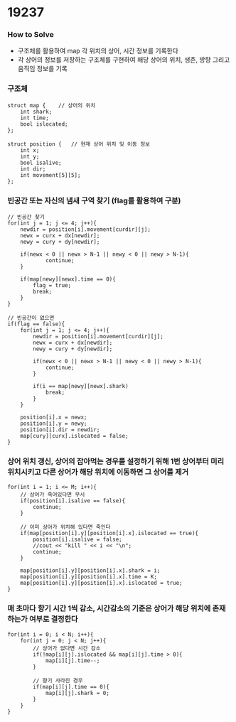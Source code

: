 # 19237
### How to Solve
- 구조체를 활용하여 map 각 위치의 상어, 시간 정보를 기록한다
- 각 상어의 정보를 저장하는 구조체를 구현하여 해당 상어의 위치, 생존, 방향 그리고 움직임 정보를 기록

### 구조체
    struct map {    // 상어의 위치
        int shark;
        int time;
        bool islocated;
    };

    struct position {   // 현재 상어 위치 및 이동 정보
        int x;
        int y;
        bool isalive;
        int dir;
        int movement[5][5];
    };

### 빈공간 또는 자신의 냄새 구역 찾기 (flag를 활용하여 구분)
    // 빈공간 찾기
    for(int j = 1; j <= 4; j++){
        newdir = position[i].movement[curdir][j];
        newx = curx + dx[newdir];
        newy = cury + dy[newdir];

        if(newx < 0 || newx > N-1 || newy < 0 || newy > N-1){
                continue;
        }

        if(map[newy][newx].time == 0){
            flag = true;
            break;
        }
    }

    // 빈공간이 없으면
    if(flag == false){
        for(int j = 1; j <= 4; j++){
            newdir = position[i].movement[curdir][j];
            newx = curx + dx[newdir];
            newy = cury + dy[newdir];

            if(newx < 0 || newx > N-1 || newy < 0 || newy > N-1){
                continue;
            }

            if(i == map[newy][newx].shark)
                break;
            }
        }

        position[i].x = newx;
        position[i].y = newy;
        position[i].dir = newdir;
        map[cury][curx].islocated = false;
    }

### 상어 위치 갱신, 상어의 잡아먹는 경우를 설정하기 위해 1번 상어부터 미리 위치시키고 다른 상어가 해당 위치에 이동하면 그 상어를 제거
    for(int i = 1; i <= M; i++){
        // 상어가 죽어있다면 무시
        if(position[i].isalive == false){
            continue;
        }

        // 이미 상어가 위치해 있다면 죽인다
        if(map[position[i].y][position[i].x].islocated == true){
            position[i].isalive = false;
            //cout << "kill " << i << "\n";
            continue;
        }

        map[position[i].y][position[i].x].shark = i;
        map[position[i].y][position[i].x].time = K;
        map[position[i].y][position[i].x].islocated = true;
    }

### 매 초마다 향기 시간 1씩 감소, 시간감소의 기준은 상어가 해당 위치에 존재하는가 여부로 결정한다

    for(int i = 0; i < N; i++){
        for(int j = 0; j < N; j++){
            // 상어가 없다면 시간 감소
            if(!map[i][j].islocated && map[i][j].time > 0){
                map[i][j].time--;
            }

            // 향기 사라진 경우
            if(map[i][j].time == 0){
                map[i][j].shark = 0;
            }
        }
    }